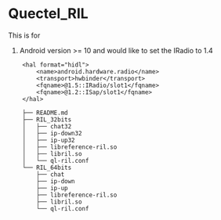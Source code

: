 # Quectel_RIL

This is for

1. Android version >= 10 and would like to set the IRadio to 1.4

```
	<hal format="hidl">
		<name>android.hardware.radio</name>
		<transport>hwbinder</transport>
		<fqname>@1.5::IRadio/slot1</fqname>
		<fqname>@1.2::ISap/slot1</fqname>
	</hal>
```

```
	├── README.md
	├── RIL_32bits
	│   ├── chat32
	│   ├── ip-down32
	│   ├── ip-up32
	│   ├── libreference-ril.so
	│   ├── libril.so
	│   └── ql-ril.conf
	└── RIL_64bits
	    ├── chat
	    ├── ip-down
	    ├── ip-up
	    ├── libreference-ril.so
	    ├── libril.so
	    └── ql-ril.conf
```
